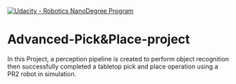 [![Udacity - Robotics NanoDegree Program](https://s3-us-west-1.amazonaws.com/udacity-robotics/Extra+Images/RoboND_flag.png)](https://www.udacity.com/robotics)

# Advanced-Pick&Place-project
In this Project, a perception pipeline is created to perform object recognition then successfully completed a tabletop pick and place operation using a PR2 robot in simulation.
